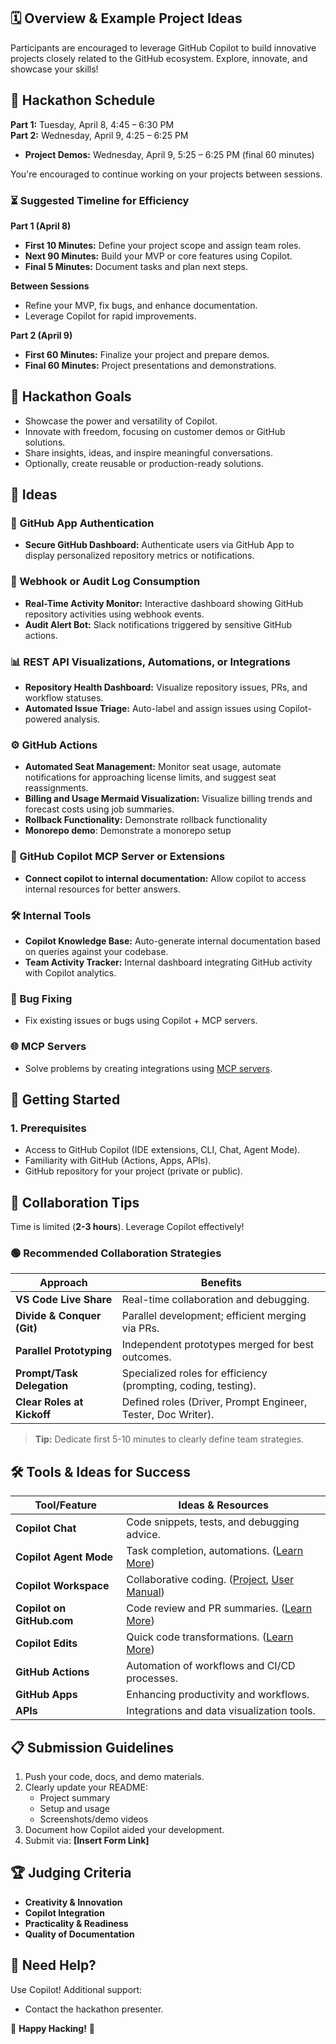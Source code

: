 ## 🗓️ Overview & Example Project Ideas

Participants are encouraged to leverage GitHub Copilot to build innovative projects closely related to the GitHub ecosystem. Explore, innovate, and showcase your skills!

## 📅 Hackathon Schedule

**Part 1:** Tuesday, April 8, 4:45 – 6:30 PM\
**Part 2:** Wednesday, April 9, 4:25 – 6:25 PM

- **Project Demos:** Wednesday, April 9, 5:25 – 6:25 PM (final 60 minutes)

You're encouraged to continue working on your projects between sessions.

### ⏳ Suggested Timeline for Efficiency

**Part 1 (April 8)**

- **First 10 Minutes:** Define your project scope and assign team roles.
- **Next 90 Minutes:** Build your MVP or core features using Copilot.
- **Final 5 Minutes:** Document tasks and plan next steps.

**Between Sessions**

- Refine your MVP, fix bugs, and enhance documentation.
- Leverage Copilot for rapid improvements.

**Part 2 (April 9)**

- **First 60 Minutes:** Finalize your project and prepare demos.
- **Final 60 Minutes:** Project presentations and demonstrations.

## 🎯 Hackathon Goals

- Showcase the power and versatility of Copilot.
- Innovate with freedom, focusing on customer demos or GitHub solutions.
- Share insights, ideas, and inspire meaningful conversations.
- Optionally, create reusable or production-ready solutions.

## 🤯 Ideas

### 🚧 GitHub App Authentication

- **Secure GitHub Dashboard:** Authenticate users via GitHub App to display personalized repository metrics or notifications.

### 📡 Webhook or Audit Log Consumption

- **Real-Time Activity Monitor:** Interactive dashboard showing GitHub repository activities using webhook events.
- **Audit Alert Bot:** Slack notifications triggered by sensitive GitHub actions.

### 📊 REST API Visualizations, Automations, or Integrations

- **Repository Health Dashboard:** Visualize repository issues, PRs, and workflow statuses.
- **Automated Issue Triage:** Auto-label and assign issues using Copilot-powered analysis.

### ⚙️ GitHub Actions

- **Automated Seat Management:** Monitor seat usage, automate notifications for approaching license limits, and suggest seat reassignments.
- **Billing and Usage Mermaid Visualization:** Visualize billing trends and forecast costs using job summaries.
- **Rollback Functionality:** Demonstrate rollback functionality
- **Monorepo demo**: Demonstrate a monorepo setup 

### 🤖 GitHub Copilot MCP Server or Extensions

- **Connect copilot to internal documentation:** Allow copilot to access internal resources for better answers.

### 🛠️ Internal Tools

- **Copilot Knowledge Base:** Auto-generate internal documentation based on queries against your codebase.
- **Team Activity Tracker:** Internal dashboard integrating GitHub activity with Copilot analytics.

### 🐛 Bug Fixing

- Fix existing issues or bugs using Copilot + MCP servers.

### 🌐 MCP Servers

- Solve problems by creating integrations using [MCP servers](https://github.com/modelcontextprotocol/servers?tab=readme-ov-file#model-context-protocol-servers).


## 🚀 Getting Started

### 1. Prerequisites

- Access to GitHub Copilot (IDE extensions, CLI, Chat, Agent Mode).
- Familiarity with GitHub (Actions, Apps, APIs).
- GitHub repository for your project (private or public).

## 👥 Collaboration Tips

Time is limited (**2-3 hours**). Leverage Copilot effectively!

### 🟢 Recommended Collaboration Strategies

| Approach                   | Benefits                                                       |
| -------------------------- | -------------------------------------------------------------- |
| **VS Code Live Share**     | Real-time collaboration and debugging.                         |
| **Divide & Conquer (Git)** | Parallel development; efficient merging via PRs.               |
| **Parallel Prototyping**   | Independent prototypes merged for best outcomes.               |
| **Prompt/Task Delegation** | Specialized roles for efficiency (prompting, coding, testing). |
| **Clear Roles at Kickoff** | Defined roles (Driver, Prompt Engineer, Tester, Doc Writer).   |

> **Tip:** Dedicate first 5-10 minutes to clearly define team strategies.

## 🛠️ Tools & Ideas for Success

| Tool/Feature              | Ideas & Resources                                                                                                                                                |
| ------------------------- | ---------------------------------------------------------------------------------------------------------------------------------------------------------------- |
| **Copilot Chat**          | Code snippets, tests, and debugging advice.                                                                                                                      |
| **Copilot Agent Mode**    | Task completion, automations. ([Learn More](https://code.visualstudio.com/blogs/2025/02/24/introducing-copilot-agent-mode))                                      |
| **Copilot Workspace**     | Collaborative coding. ([Project](https://githubnext.com/projects/copilot-workspace), [User Manual](https://github.com/githubnext/copilot-workspace-user-manual)) |
| **Copilot on GitHub.com** | Code review and PR summaries. ([Learn More](https://docs.github.com/en/copilot/about-github-copilot/github-copilot-features))                                    |
| **Copilot Edits**         | Quick code transformations. ([Learn More](https://code.visualstudio.com/docs/copilot/copilot-edits))                                                             |
| **GitHub Actions**        | Automation of workflows and CI/CD processes.                                                                                                                     |
| **GitHub Apps**           | Enhancing productivity and workflows.                                                                                                                            |
| **APIs**                  | Integrations and data visualization tools.                                                                                                                       |

## 📋 Submission Guidelines

1. Push your code, docs, and demo materials.
2. Clearly update your README:
   - Project summary
   - Setup and usage
   - Screenshots/demo videos
3. Document how Copilot aided your development.
4. Submit via: **[Insert Form Link]**

## 🏆 Judging Criteria

- **Creativity & Innovation**
- **Copilot Integration**
- **Practicality & Readiness**
- **Quality of Documentation**

## 💬 Need Help?

Use Copilot! Additional support:

- Contact the hackathon presenter.

🚀 **Happy Hacking!** 🚀

